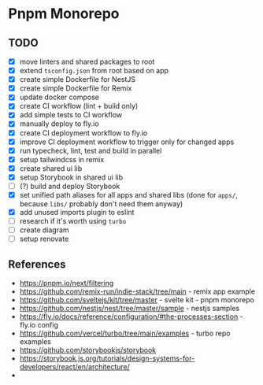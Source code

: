# Pnpm Monorepo

## TODO

- [x] move linters and shared packages to root
- [x] extend `tsconfig.json` from root based on app
- [x] create simple Dockerfile for NestJS
- [x] create simple Dockerfile for Remix
- [x] update docker compose
- [x] create CI workflow (lint + build only)
- [x] add simple tests to CI workflow
- [x] manually deploy to fly.io
- [x] create CI deployment workflow to fly.io
- [x] improve CI deployment workflow to trigger only for changed apps
- [x] run typecheck, lint, test and build in parallel
- [x] setup tailwindcss in remix
- [x] create shared ui lib
- [x] setup Storybook in shared ui lib
- [ ] (?) build and deploy Storybook
- [x] set unified path aliases for all apps and shared libs (done for `apps/`, because `libs/` probably don't need them anyway)
- [x] add unused imports plugin to eslint
- [ ] research if it's worth using `turbo`
- [ ] create diagram
- [ ] setup renovate

## References

- https://pnpm.io/next/filtering
- https://github.com/remix-run/indie-stack/tree/main - remix app example
- https://github.com/sveltejs/kit/tree/master - svelte kit - pnpm monorepo
- https://github.com/nestjs/nest/tree/master/sample - nestjs samples
- https://fly.io/docs/reference/configuration/#the-processes-section - fly.io config
- https://github.com/vercel/turbo/tree/main/examples - turbo repo examples
- https://github.com/storybookjs/storybook
- https://storybook.js.org/tutorials/design-systems-for-developers/react/en/architecture/
-
